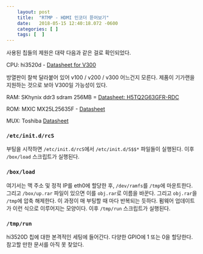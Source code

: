 ```yaml
---
    layout: post
    title:  "RTMP - HDMI 인코더 뜯어보기"
    date:   2018-05-15 12:40:18.072 -0600
    categories: [ ]
    tags: [  ]
---
```


사용된 칩들의 제원은 대략 다음과 같은 걸로 확인되었다.

CPU: hi3520d - [Datasheet for V300](http://highsi.net/UploadFiles/Files/2017/9/20170910101014242.pdf)

방열판이 찰싹 달라붙어 있어 v100 / v200 / v300 어느건지 모른다. 제품이 기가랜을 지원하는 것으로 보아 V300일 가능성이 있다.

RAM: SKhynix ddr3 sdram 256MB = [Datasheet: H5TQ2G63GFR-RDC](https://www.skhynix.com/products.view.do?vseq=1639&cseq=74)

ROM: MXIC MX25L25635F - [Datasheet](http://www.macronix.com/Lists/Datasheet/Attachments/6729/MX25L25635F,%203V,%20256Mb,%20v1.5.pdf)

MUX: Toshiba [Datasheet](https://toshiba.semicon-storage.com/info/docget.jsp?did=37240&prodName=74HC157D)

### `/etc/init.d/rcS`

부팅을 시작하면 `/etc/init.d/rcS`에서 `/etc/init.d/S$$*` 파일들이 실행된다. 이후 `/box/load` 스크립트가 실행된다. 

### `/box/load`

여기서는 맥 주소 및 정적 IP를 eth0에 할당한 후, `/dev/ramfs`를 `/tmp`에 마운트한다. 그리고 `/box/up.rar` 파일이 있으면 이를 `obj.rar`로 이름을 바꾼다. 그리고 `obj.rar`을 `/tmp`에 압축 해제한다. 이 과정이 매 부팅할 때 마다 반복되는 듯하다. 펌웨어 업데이트가 이런 식으로 이루어지는 모양이다. 이후 `/tmp/run` 스크립트가 실행된다.

### `/tmp/run`

hi3520D 칩에 대한 본격적인 세팅에 들어간다. 다양한 GPIO에 1 또는 0을 할당한다. 참고할 만한 문서를 아직 못 찾았다.

